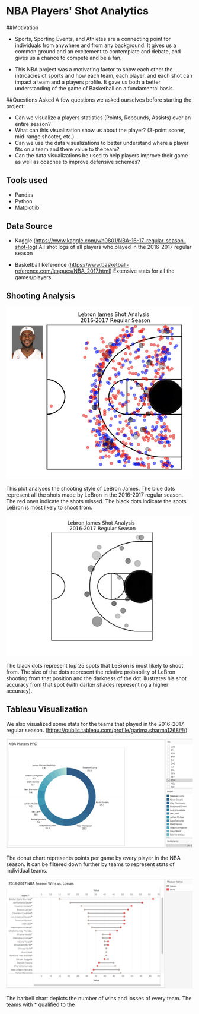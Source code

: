 # NBA Players' Shot Analytics

##Motivation
- Sports, Sporting Events, and Athletes are a connecting point for individuals from anywhere and from any background. It gives us a common ground and an excitement to contemplate and debate, and gives us a chance to compete and be a fan.

- This NBA project was a motivating factor to show each other the intricacies of sports and how each team, each player, and each shot can impact a team and a players profile. It gave us both a better understanding of the game of Basketball on a fundamental basis.

##Questions Asked
A few questions we asked ourselves before starting the project:
- Can we visualize a players statistics (Points, Rebounds, Assists) over an entire season?
- What can this visualization show us about the player? (3-point scorer, mid-range shooter, etc.)
- Can we use the data visualizations to better understand where a player fits on a team and there value to the team?
- Can the data visualizations be used to help players improve their game as well as coaches to improve defensive schemes? 



## Tools used
- Pandas
- Python
- Matplotlib

## Data Source
- Kaggle
(https://www.kaggle.com/wh0801/NBA-16-17-regular-season-shot-log)
 All shot logs of all players who played in the 2016-2017 regular season

- Basketball Reference
(https://www.basketball-reference.com/leagues/NBA_2017.html)
 Extensive stats for all the games/players.

## Shooting Analysis

![Screenshot](images/LBJ.png)

This plot analyses the shooting style of LeBron James. The blue dots represent all the shots made by LeBron in the 2016-2017 regular season. The red ones indicate the shots missed. The black dots indicate the spots LeBron is most likely to shoot from.


![Screenshot](images/LeBron_James.png)

The black dots represent top 25 spots that LeBron is most likely to shoot from. The size of the dots represent the relative probability of LeBron shooting from that position and the darkness of the dot illustrates his shot accuracy from that spot (with darker shades representing a higher accuracy).


## Tableau Visualization 

We also visualized some stats for the teams that played in the 2016-2017 regular season. (https://public.tableau.com/profile/garima.sharma1268#!/)

![Screenshot](images/donut_chart.png)

The donut chart represents points per game by every player in the NBA season. It can be filtered down further by teams to represent stats of individual teams.

![Screenshot](images/barbell_chart.png)

The barbell chart depicts the number of wins and losses of every team. The teams with * qualified to the






